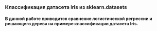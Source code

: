 ### Классификация датасета Iris из sklearn.datasets

#### В данной работе приводится сравнение логистической регрессии и решающего дерева на примере классификации датасета Iris.
